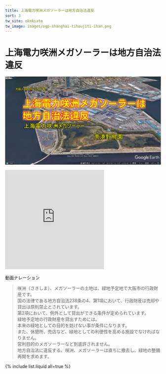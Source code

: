 ```yaml
---
title: 上海電力咲洲メガソーラーは地方自治法違反
sort: 3
tw_site: okmksato
tw_image: images/ogp-shanghai-tihoujiti-ihan.png
---
```

# 上海電力咲洲メガソーラーは地方自治法違反
![上海電力](images/ogp-shanghai-tihoujiti-ihan.png)  

<iframe width="320" height="320" src="https://www.youtube.com/embed/-vepgN-1PkE" title="YouTube video player" frameborder="0" allow="accelerometer; autoplay; clipboard-write; encrypted-media; gyroscope; picture-in-picture" allowfullscreen></iframe>
<br />

動画ナレーション

>咲洲（さきしま）、メガソーラーの土地は、緑地予定地で大阪市の行政財産です。  
国の法律である地方自治法238条の4、第1項において、行政財産は売却や貸出は原則禁止とされています。  
第2項において、例外として貸出ができる条件が定められています。  
緑地予定地の行政財産を貸出すためには。  
本来の緑地としての目的を妨げない事が条件になります。  
また、休憩所、売店など、緑地としての利便性を高める施設でなければなりません。  
営利目的のメガソーラーなど到底許されません。  
地方自治法に違反する、咲洲、メガソーラーは直ちに撤去し、緑地の整備再開を求めます。

{% include list.liquid all=true %}
